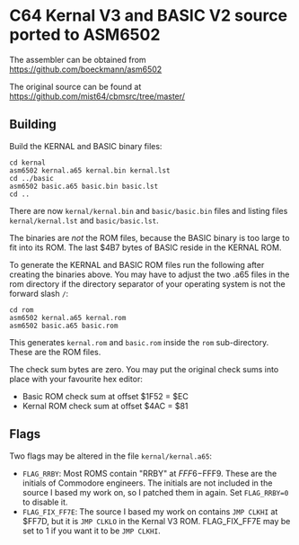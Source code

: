 # C64 Kernal V3 and BASIC V2 source ported to ASM6502

The assembler can be obtained from https://github.com/boeckmann/asm6502

The original source can be found at https://github.com/mist64/cbmsrc/tree/master/


## Building
Build the KERNAL and BASIC binary files:
```
cd kernal
asm6502 kernal.a65 kernal.bin kernal.lst
cd ../basic
asm6502 basic.a65 basic.bin basic.lst
cd ..
```
There are now `kernal/kernal.bin` and `basic/basic.bin` files and listing files `kernal/kernal.lst` and `basic/basic.lst`.

The binaries are *not* the ROM files, because the BASIC binary is too large to fit into its ROM. The last $4B7 bytes of BASIC reside in the KERNAL ROM.

To generate the KERNAL and BASIC ROM files run the following after creating the binaries above. You may have to adjust the two .a65 files in the rom directory if the directory separator of your operating system is not the forward slash `/`:
```
cd rom
asm6502 kernal.a65 kernal.rom
asm6502 basic.a65 basic.rom
```
This generates `kernal.rom` and `basic.rom` inside the `rom` sub-directory. These are the ROM files.

The check sum bytes are zero. You may put the original check sums into place with your favourite hex editor:

 - Basic ROM check sum at offset $1F52 = $EC
 - Kernal ROM check sum at offset $4AC = $81

## Flags
Two flags may be altered in the file `kernal/kernal.a65`:

 - `FLAG_RRBY`: Most ROMS contain "RRBY" at $FFF6-$FFF9. These are the initials of Commodore engineers. The initials are not included in the source I based my work on, so I patched them in again. Set `FLAG_RRBY=0` to disable it.
 - `FLAG_FIX_FF7E`: The source I based my work on contains `JMP CLKHI` at $FF7D, but it is `JMP CLKLO` in the Kernal V3 ROM. FLAG_FIX_FF7E may be set to 1 if you want it to be `JMP CLKHI`.
